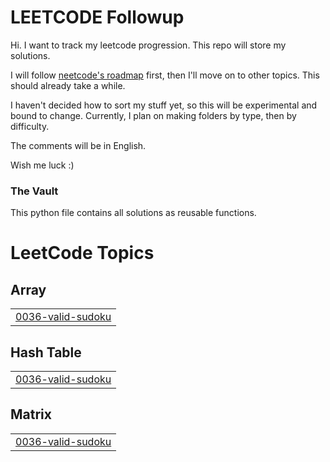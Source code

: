 # LEETCODE Followup

Hi. I want to track my leetcode progression. This repo will store my solutions.

I will follow [neetcode's roadmap](https://neetcode.io/roadmap) first, then I'll move on to other topics. This should already take a while.

I haven't decided how to sort my stuff yet, so this will be experimental and bound to change.
Currently, I plan on making folders by type, then by difficulty. 

The comments will be in English.

Wish me luck :\) 


### The Vault

This python file contains all solutions as reusable functions.
<!---LeetCode Topics Start-->
# LeetCode Topics
## Array
|  |
| ------- |
| [0036-valid-sudoku](https://github.com/bictorbang/leetcode_followup/tree/master/0036-valid-sudoku) |
## Hash Table
|  |
| ------- |
| [0036-valid-sudoku](https://github.com/bictorbang/leetcode_followup/tree/master/0036-valid-sudoku) |
## Matrix
|  |
| ------- |
| [0036-valid-sudoku](https://github.com/bictorbang/leetcode_followup/tree/master/0036-valid-sudoku) |
<!---LeetCode Topics End-->